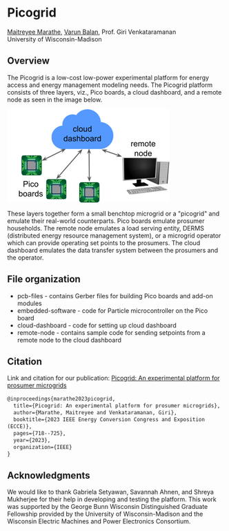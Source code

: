 # Picogrid

[Maitreyee Marathe](maitreyeemarathe23@gmail.com), [Varun Balan](varunbalan30@gmail.com), Prof. Giri Venkataramanan   
University of Wisconsin-Madison

## Overview
The Picogrid is a low-cost low-power experimental platform for energy access and energy management modeling needs. The Picogrid platform consists of three layers, viz., Pico boards, a cloud dashboard, and a remote node as seen in the image below. 

![Picogrid Platform](picogrid-platform.png)

These layers together form a small benchtop microgrid or a "picogrid" and emulate their real-world counterparts. Pico boards emulate prosumer households. The remote node emulates a load serving entity, DERMS (distributed energy resource management system), or a microgrid operator which can provide operating set points to the prosumers. The cloud dashboard emulates the data transfer system between the prosumers and the operator.  

## File organization
* pcb-files - contains Gerber files for building Pico boards and add-on modules
* embedded-software - code for Particle microcontroller on the Pico board
* cloud-dashboard - code for setting up cloud dashboard
* remote-node - contains sample code for sending setpoints from a remote node to the cloud dashboard

## Citation
Link and citation for our publication: [Picogrid: An experimental platform for prosumer microgrids](https://ieeexplore.ieee.org/abstract/document/10362891)   
```
@inproceedings{marathe2023picogrid,   
  title={Picogrid: An experimental platform for prosumer microgrids},   
  author={Marathe, Maitreyee and Venkataramanan, Giri},   
  booktitle={2023 IEEE Energy Conversion Congress and Exposition (ECCE)},   
  pages={718--725},   
  year={2023},   
  organization={IEEE}   
}
```

## Acknowledgments
We would like to thank Gabriela
Setyawan, Savannah Ahnen, and Shreya Mukherjee for their help in developing and testing the platform. This work was supported by the George Bunn Wisconsin Distinguished Graduate Fellowship provided by the University of Wisconsin-Madison and the Wisconsin Electric Machines and Power Electronics Consortium.
